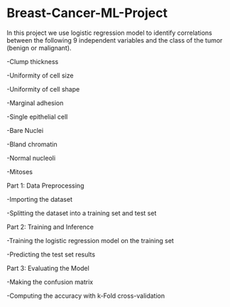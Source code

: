 # Breast-Cancer-ML-Project
In this project we use logistic regression model to identify correlations between the following 9 independent variables and the class of the tumor (benign or malignant).

-Clump thickness

-Uniformity of cell size

-Uniformity of cell shape

-Marginal adhesion

-Single epithelial cell

-Bare Nuclei

-Bland chromatin

-Normal nucleoli

-Mitoses

Part 1: Data Preprocessing

-Importing the dataset

-Splitting the dataset into a training set and test set

Part 2: Training and Inference

-Training the logistic regression model on the training set

-Predicting the test set results

Part 3: Evaluating the Model

-Making the confusion matrix

-Computing the accuracy with k-Fold cross-validation
